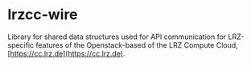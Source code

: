 # lrzcc-wire
Library for shared data structures used for API communication for LRZ-specific
features of the Openstack-based of the LRZ Compute Cloud, [https://cc.lrz.de](https://cc.lrz.de).
